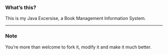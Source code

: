 ### What’s this?
This is my Java Excersise, a Book Management Information System.

---
### Note
You’re more than welcome to fork it, modify it and make it much better.